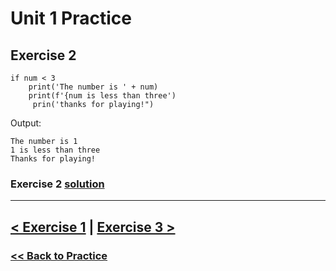 # Unit 1 Practice

## **Exercise 2**
    if num < 3
        print('The number is ' + num)
        print(f'{num is less than three')
         prin('thanks for playing!")

Output:
     
    The number is 1
    1 is less than three
    Thanks for playing! 

### Exercise 2 [solution](solutions/exercise_2_solution.md)

---

## [< Exercise 1](exercise_1.md) |  [Exercise 3 >](exercise_3.md)

### [<< Back to Practice](/)